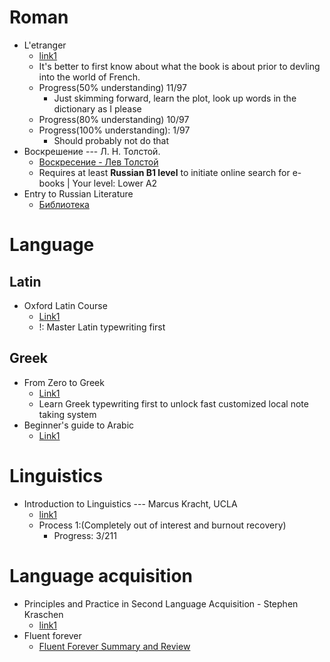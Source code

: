 # Roman
- L'etranger
  - [link1](https://www.anthropomada.com/bibliotheque/CAMUS-Letranger.pdf)
  - It's better to first know about what the book is about prior to devling into the world of French.
  - Progress(50% understanding) 11/97
    - Just skimming forward, learn the plot, look up words in the dictionary as I please
  - Progress(80% understanding) 10/97
  - Progress(100% understanding): 1/97
    - Should probably not do that
- Воскрешение --- Л. Н. Толстой.
  - [Воскресение - Лев Толстой](https://ilibrary.ru/text/1462/index.html)
  - Requires at least **Russian B1 level** to initiate online search for e-books | Your level: Lower A2
- Entry to Russian Literature
  - [Библиотека](https://ilibrary.ru/)
# Language
## Latin
- Oxford Latin Course
  - [Link1](http://web.lancastercountryday.org/books/latin/OxfordLatin.pdf)
  - !: Master Latin typewriting first
## Greek
- From Zero to Greek
  - [Link1](http://www.dramata.com/ACL_2008_Zero_to_Greek_workshop.pdf)
  - Learn Greek typewriting first to unlock fast customized local note taking system
- Beginner's guide to Arabic
  - [Link1](https://www.learnarabiconline.com/Beginners_Guide_To_Arabic.pdf)

# Linguistics
- Introduction to Linguistics --- Marcus Kracht, UCLA
    - [link1](https://linguistics.ucla.edu/people/Kracht/courses/ling20-fall07/ling-intro.pdf)
    - Process 1:(Completely out of interest and burnout recovery)
      - Progress: 3/211

# Language acquisition
- Principles and Practice in Second Language Acquisition - Stephen Kraschen
  - [link1](http://www.sdkrashen.com/content/books/principles_and_practice.pdf)
- Fluent forever
  - [Fluent Forever Summary and Review](https://lifeclub.org/books/fluent-forever-gabriel-wyner-review-summary)